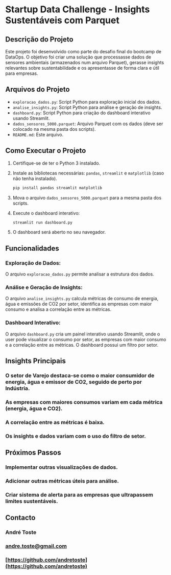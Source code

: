 # Startup Data Challenge - Insights Sustentáveis com Parquet

## Descrição do Projeto

Este projeto foi desenvolvido como parte do desafio final do bootcamp de DataOps. O objetivo foi criar uma solução que processasse dados de sensores ambientais (armazenados num arquivo Parquet), gerasse insights relevantes sobre sustentabilidade e os apresentasse de forma clara e útil para empresas.

## Arquivos do Projeto

*   `exploracao_dados.py`: Script Python para exploração inicial dos dados.
*   `analise_insights.py`: Script Python para análise e geração de insights.
*   `dashboard.py`: Script Python para criação do dashboard interativo usando Streamlit.
*   `dados_sensores_5000.parquet`: Arquivo Parquet com os dados (deve ser colocado na mesma pasta dos scripts).
*   `README.md`: Este arquivo.

## Como Executar o Projeto

1.  Certifique-se de ter o Python 3 instalado.

2.  Instale as bibliotecas necessárias: `pandas`, `streamlit` e `matplotlib` (caso não tenha instalado).
    ```bash
    pip install pandas streamlit matplotlib
    ```

3.  Mova o arquivo `dados_sensores_5000.parquet` para a mesma pasta dos scripts.

4.  Execute o dashboard interativo:
    ```bash
    streamlit run dashboard.py
    ```

5.  O dashboard será aberto no seu navegador.

## Funcionalidades

### Exploração de Dados: 
O arquivo `exploracao_dados.py` permite analisar a estrutura dos dados.

### Análise e Geração de Insights: 
O arquivo `analise_insights.py` calcula métricas de consumo de energia, água e emissões de CO2 por setor, identifica as empresas com maior consumo e analisa a correlação entre as métricas.

### Dashboard Interativo: 
O arquivo `dashboard.py` cria um painel interativo usando Streamlit, onde o user pode visualizar o consumo por setor, as empresas com maior consumo e a correlação entre as métricas. O dashboard possui um filtro por setor.

## Insights Principais

### O setor de Varejo destaca-se como o maior consumidor de energia, água e emissor de CO2, seguido de perto por Indústria.

### As empresas com maiores consumos variam em cada métrica (energia, água e CO2).

### A correlação entre as métricas é baixa.

### Os insights e dados variam com o uso do filtro de setor.

## Próximos Passos

### Implementar outras visualizações de dados.

### Adicionar outras métricas úteis para análise.

### Criar sistema de alerta para as empresas que ultrapassem limites sustentáveis.

## Contacto

### André Toste

### <andre.toste@gmail.com>

### [https://github.com/andretoste](https://github.com/andretoste)